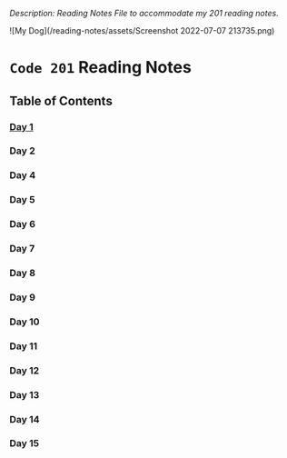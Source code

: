 _Description: Reading Notes File to accommodate my 201 reading notes._

![My Dog](/reading-notes/assets/Screenshot 2022-07-07 213735.png)


# `Code 201` Reading Notes

## **Table of Contents**

### [Day 1](https://nawktopus.github.io/reading-notes/class-01)

### Day 2 

### Day 4

### Day 5

### Day 6

### Day 7

### Day 8

### Day 9

### Day 10

### Day 11

### Day 12

### Day 13

### Day 14

### Day 15
